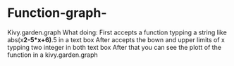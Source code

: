 # Function-graph-
Kivy.garden.graph
What doing:
First accepts a function typping  a string 
like abs(x**2-5*x+6)**.5 in a text box
After accepts the bown and upper limits of x
typping two integer in both text box
After that you can see the plott of the function
in a kivy.garden.graph

